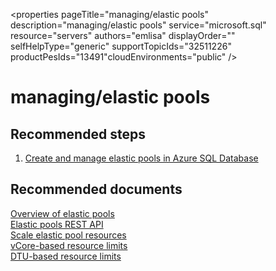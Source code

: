 <properties
	pageTitle="managing/elastic pools"
	description="managing/elastic pools"
	service="microsoft.sql"
	resource="servers"
	authors="emlisa"
	displayOrder=""
	selfHelpType="generic"
	supportTopicIds="32511226"
	productPesIds="13491"​
	cloudEnvironments="public"
/>

# managing/elastic pools

## **Recommended steps**

1. [Create and manage elastic pools in Azure SQL Database](https://docs.microsoft.com/en-us/azure/sql-database/sql-database-elastic-pool-manage/)

## **Recommended documents**

[Overview of elastic pools](https://docs.microsoft.com/en-us/azure/sql-database/sql-database-elastic-pool/)<br>
[Elastic pools REST API](https://docs.microsoft.com/en-us/rest/api/sql/elasticpools/)<br>
[Scale elastic pool resources](https://docs.microsoft.com/en-us/azure/sql-database/sql-database-elastic-pool-scale/)<br>
[vCore-based resource limits](https://docs.microsoft.com/en-us/azure/sql-database/sql-database-vcore-resource-limits-elastic-pools/)<br>
[DTU-based resource limits](https://docs.microsoft.com/en-us/azure/sql-database/sql-database-dtu-resource-limits-elastic-pools/)<br>
